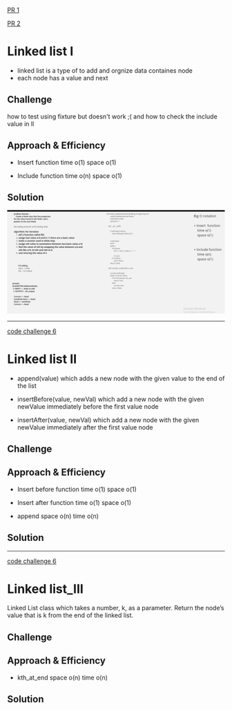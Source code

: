 [PR 1](https://github.com/hadeelhhawajreh/data-structures-and-algorithms-c401/pull/5)

[PR 2](https://github.com/hadeelhhawajreh/data-structures-and-algorithms-c401/pull/6)


# Linked list I
+ linked list is a type of to add and orgnize data  containes node 
+ each node has a value and next 


## Challenge
how to test using fixture but doesn't work ;(
and how to check the include value in ll 

## Approach & Efficiency
<!-- What approach did you take? Why? What is the Big O space/time for this approach? -->
+ Insert  function 
    time o(1)
    space o(1)

+ Include function 
    time o(n)
    space o(1)



## Solution
<!-- Embedded whiteboard image -->
![drawing](../../assets/ll.png)


--------------------------------------------------------------

[code challenge 6](https://github.com/hadeelhhawajreh/data-structures-and-algorithms-c401/pull/9)


# Linked list II 
+ append(value) which adds a new node with the given value to the end of the list

+ insertBefore(value, newVal) which add a new node with the given newValue immediately before the first value node

+ insertAfter(value, newVal) which add a new node with the given newValue immediately after the first value node


## Challenge




## Approach & Efficiency
<!-- What approach did you take? Why? What is the Big O space/time for this approach? -->
+ Insert before  function 
    time o(1)
    space o(1)


+ Insert after  function 
    time o(1)
    space o(1)


+ append 
    space o(n)
    time o(n)




## Solution
<!-- Embedded whiteboard image -->



--------------------------------------------------------------

[code challenge 6](https://github.com/hadeelhhawajreh/data-structures-and-algorithms-c401/pull/10)


# Linked list_III 
 Linked List class which takes a number, k, as a parameter. Return the node’s value that is k from the end of the linked list.


## Challenge




## Approach & Efficiency
<!-- What approach did you take? Why? What is the Big O space/time for this approach? -->

+ kth_at_end 
    space o(n)
    time o(n)




## Solution
<!-- Embedded whiteboard image -->
